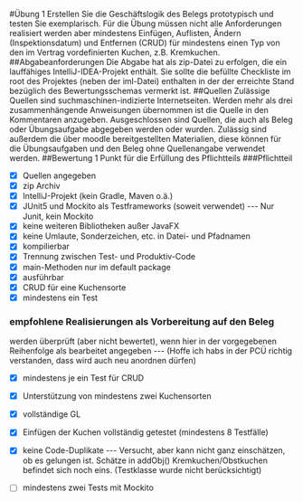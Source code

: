 #Übung 1
Erstellen Sie die Geschäftslogik des Belegs prototypisch und testen Sie exemplarisch. Für die Übung müssen nicht alle Anforderungen realisiert werden aber mindestens Einfügen, Auflisten, Ändern (Inspektionsdatum) und Entfernen (CRUD) für mindestens einen Typ von den im Vertrag vordefinierten Kuchen, z.B. Kremkuchen.
##Abgabeanforderungen
Die Abgabe hat als zip-Datei zu erfolgen, die ein lauffähiges IntelliJ-IDEA-Projekt enthält. Sie sollte die befüllte Checkliste im root des Projektes (neben der iml-Datei) enthalten in der der erreichte Stand bezüglich des Bewertungsschemas vermerkt ist.
##Quellen
Zulässige Quellen sind suchmaschinen-indizierte Internetseiten. Werden mehr als drei zusammenhängende Anweisungen übernommen ist die Quelle in den Kommentaren anzugeben. Ausgeschlossen sind Quellen, die auch als Beleg oder Übungsaufgabe abgegeben werden oder wurden. Zulässig sind außerdem die über moodle bereitgestellten Materialien, diese können für die Übungsaufgaben und den Beleg ohne Quellenangabe verwendet werden.
##Bewertung
1 Punkt für die Erfüllung des Pflichtteils
###Pflichtteil
- [x] Quellen angegeben
- [x] zip Archiv
- [x] IntelliJ-Projekt (kein Gradle, Maven o.ä.)
- [x] JUnit5 und Mockito als Testframeworks (soweit verwendet)  --- Nur Junit, kein Mockito
- [x] keine weiteren Bibliotheken außer JavaFX
- [x] keine Umlaute, Sonderzeichen, etc. in Datei- und Pfadnamen
- [x] kompilierbar
- [x] Trennung zwischen Test- und Produktiv-Code
- [x] main-Methoden nur im default package
- [x] ausführbar
- [x] CRUD für eine Kuchensorte
- [x] mindestens ein Test
### empfohlene Realisierungen als Vorbereitung auf den Beleg
werden überprüft (aber nicht bewertet), wenn hier in der vorgegebenen Reihenfolge als bearbeitet angegeben  --- (Hoffe ich habs in der PCÜ richtig verstanden, dass wird auch neu anordnen dürfen) 
- [x] mindestens je ein Test für CRUD
- [x] Unterstützung von mindestens zwei Kuchensorten
- [x] vollständige GL
- [x] Einfügen der Kuchen vollständig getestet (mindestens 8 Testfälle)
- [X] keine Code-Duplikate --- Versucht, aber kann nicht ganz einschätzen, ob es gelungen ist. Schätze in addObj() Kremkuchen/Obstkuchen befindet sich noch eins. (Testklasse wurde nicht berücksichtigt)
- [ ] mindestens zwei Tests mit Mockito

